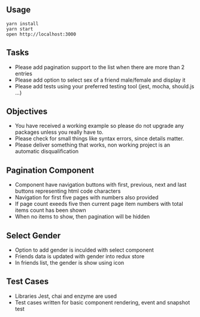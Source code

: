 ## Usage

```
yarn install
yarn start
open http://localhost:3000
```

## Tasks

- Please add pagination support to the list when there are more than 2 entries
- Please add option to select sex of a friend male/female and display it
- Please add tests using your preferred testing tool (jest, mocha, should.js ...)

## Objectives

- You have received a working example so please do not upgrade any packages unless you really have to.
- Please check for small things like syntax errors, since details matter.
- Please deliver something that works, non working project is an automatic disqualification

## Pagination Component
 - Component have navigation buttons with first, previous, next and last buttons representing html code characters
 - Navigation for first five pages with numbers also provided
 - If page count exeeds five then current page item numbers with total items count has been shown
 - When no items to show, then pagination will be hidden
 
 ## Select Gender
  - Option to add gender is inculded with select component
  - Friends data is updated with gender into redux store
  - In friends list, the gender is show using icon
 
 ## Test Cases
 - Libraries Jest, chai and enzyme are used
 - Test cases written for basic component rendering, event and snapshot test
